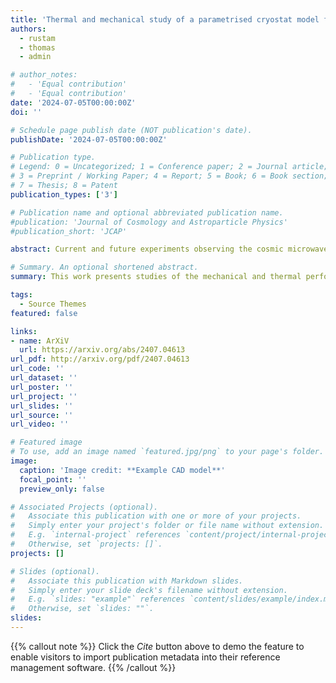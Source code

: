 ```yaml
---
title: 'Thermal and mechanical study of a parametrised cryostat model for optical characterisation of upcoming CMB experiments'
authors: 
  - rustam  
  - thomas
  - admin

# author_notes:
#   - 'Equal contribution'
#   - 'Equal contribution'
date: '2024-07-05T00:00:00Z'
doi: ''

# Schedule page publish date (NOT publication's date).
publishDate: '2024-07-05T00:00:00Z'

# Publication type.
# Legend: 0 = Uncategorized; 1 = Conference paper; 2 = Journal article;
# 3 = Preprint / Working Paper; 4 = Report; 5 = Book; 6 = Book section;
# 7 = Thesis; 8 = Patent
publication_types: ['3']

# Publication name and optional abbreviated publication name.
#publication: 'Journal of Cosmology and Astroparticle Physics'
#publication_short: 'JCAP'

abstract: Current and future experiments observing the cosmic microwave background require a detailed understanding of optical performance at cryogenic temperatures. Pre-deployment analysis of optics can be performed in custom-engineered cryogenic test beds, such as Mod-Cam, a first light camera for the CCAT project. This work presents studies of the mechanical and thermal performance of CryoSim, a model of a generic cylindrical 4-K cryostat cooled with a commercial pulse tube cryocooler that can be used to characterise optical components and full reimaging optical systems. CryoSim is extensively parametrised, allowing the joint analysis and optimisation of mechanical and thermal performance via finite element methods. Results from this model are validated against measured cooldown data of the Mod-Cam cryostat. Due to the extensive parametrisation of the model, significant modifications of the cryostat geometry may be implemented to be representative of any system the scientific community may desire, and validation of thermal and mechanical performance can be carried out rapidly.

# Summary. An optional shortened abstract.
summary: This work presents studies of the mechanical and thermal performance of CryoSim, a model of a generic cylindrical 4-K cryostat cooled with a commercial pulse tube cryocooler that can be used to characterise optical components and full reimaging optical systems. 

tags:
  - Source Themes
featured: false

links:
- name: ArXiV
  url: https://arxiv.org/abs/2407.04613
url_pdf: http://arxiv.org/pdf/2407.04613
url_code: ''
url_dataset: ''
url_poster: ''
url_project: ''
url_slides: ''
url_source: ''
url_video: ''

# Featured image
# To use, add an image named `featured.jpg/png` to your page's folder.
image:
  caption: 'Image credit: **Example CAD model**'
  focal_point: ''
  preview_only: false

# Associated Projects (optional).
#   Associate this publication with one or more of your projects.
#   Simply enter your project's folder or file name without extension.
#   E.g. `internal-project` references `content/project/internal-project/index.md`.
#   Otherwise, set `projects: []`.
projects: []

# Slides (optional).
#   Associate this publication with Markdown slides.
#   Simply enter your slide deck's filename without extension.
#   E.g. `slides: "example"` references `content/slides/example/index.md`.
#   Otherwise, set `slides: ""`.
slides:
---
```


{{% callout note %}}
Click the _Cite_ button above to demo the feature to enable visitors to import publication metadata into their reference management software.
{{% /callout %}}

<!-- Supplementary notes can be added here, including [code and math](https://wowchemy.com/docs/content/writing-markdown-latex/). -->
